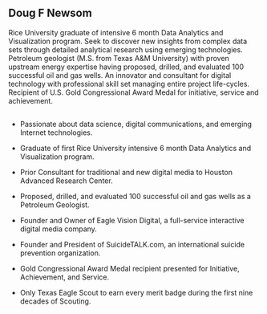 ## Doug F Newsom

Rice University graduate of intensive 6 month Data Analytics and Visualization program.  Seek to discover new insights from complex data sets through detailed analytical research using emerging technologies.  Petroleum geologist (M.S. from Texas A&M University) with proven upstream energy expertise having proposed, drilled, and evaluated 100 successful oil and gas wells.  An innovator and consultant for digital technology with professional skill set managing entire project life-cycles.  Recipient of U.S. Gold Congressional Award Medal for initiative, service and achievement.

##

* Passionate about data science, digital communications, and emerging Internet technologies.

* Graduate of first Rice University intensive 6 month Data Analytics and Visualization program.

* Prior Consultant for traditional and new digital media to Houston Advanced Research Center.

* Proposed, drilled, and evaluated 100 successful oil and gas wells as a Petroleum Geologist.

* Founder and Owner of Eagle Vision Digital, a full-service interactive digital media company.

* Founder and President of SuicideTALK.com, an international suicide prevention organization.

* Gold Congressional Award Medal recipient presented for Initiative, Achievement, and Service.

* Only Texas Eagle Scout to earn every merit badge during the first nine decades of Scouting.
